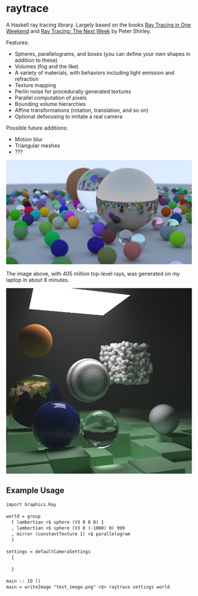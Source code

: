 # raytrace

A Haskell ray tracing library. Largely based on the books [Ray Tracing in One Weekend](https://raytracing.github.io/books/RayTracingInOneWeekend.html) and [Ray Tracing: The Next Week](https://raytracing.github.io/books/RayTracingTheNextWeek.html) by Peter Shirley.

Features:
* Spheres, parallelograms, and boxes (you can define your own shapes in addition to these)
* Volumes (fog and the like)
* A variety of materials, with behaviors including light emission and refraction
* Texture mapping
* Perlin noise for procedurally generated textures
* Parallel computation of pixels
* Bounding volume hierarchies
* Affine transformations (rotation, translation, and so on)
* Optional defocusing to imitate a real camera

Possible future additions:
* Motion blur
* Triangular meshes
* ???

![Example](demo1.png)

The image above, with 405 million top-level rays, was generated on my laptop in about 8 minutes.

![Example](demo2.png)

## Example Usage

```
import Graphics.Ray

world = group
  [ lambertian <$ sphere (V3 0 0 0) 1
  , lambertian <$ sphere (V3 0 (-1000) 0) 999
  , mirror (constantTexture 1) <$ parallelogram
  ]

settings = defaultCameraSettings
  {

  }

main :: IO ()
main = writeImage "test_image.png" <$> raytrace settings world
```